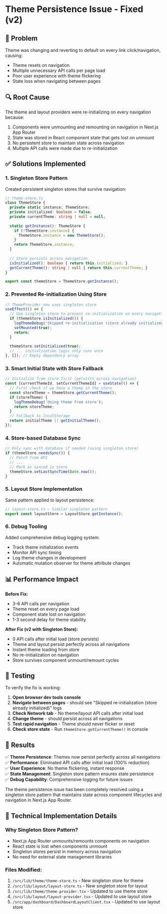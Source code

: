 # Theme Persistence Issue - Fixed (v2)

## 🐛 Problem
Theme was changing and reverting to default on every link click/navigation, causing:
- Theme resets on navigation
- Multiple unnecessary API calls per page load
- Poor user experience with theme flickering
- State loss when navigating between pages

## 🔍 Root Cause
The theme and layout providers were re-initializing on every navigation because:
1. Components were unmounting and remounting on navigation in Next.js App Router
2. State was stored in React component state that gets lost on unmount
3. No persistent store to maintain state across navigation
4. Multiple API calls were made due to re-initialization

## ✅ Solutions Implemented

### 1. **Singleton Store Pattern**
Created persistent singleton stores that survive navigation:

```typescript
// theme-store.ts
class ThemeStore {
  private static instance: ThemeStore;
  private initialized: boolean = false;
  private currentTheme: string | null = null;
  
  static getInstance(): ThemeStore {
    if (!ThemeStore.instance) {
      ThemeStore.instance = new ThemeStore();
    }
    return ThemeStore.instance;
  }
  
  // Store persists across navigation
  isInitialized(): boolean { return this.initialized; }
  getCurrentTheme(): string | null { return this.currentTheme; }
}

export const themeStore = ThemeStore.getInstance();
```

### 2. **Prevented Re-initialization Using Store**
```typescript
// ThemeProvider now uses singleton store
useEffect(() => {
  // Use singleton store to prevent re-initialization on every navigation
  if (themeStore.isInitialized()) {
    logThemeDebug('Skipped re-initialization (store already initialized)');
    setMounted(true);
    return;
  }
  
  themeStore.setInitialized(true);
  // ... initialization logic only runs once
}, []); // Empty dependency array
```

### 3. **Smart Initial State with Store Fallback**
```typescript
// Initialize from store first (persists across navigation)
const [currentThemeId, setCurrentThemeId] = useState(() => {
  // First check if we have a theme in the store
  const storeTheme = themeStore.getCurrentTheme();
  if (storeTheme) {
    logThemeDebug('Using theme from store');
    return storeTheme;
  }
  // Fallback to localStorage
  return initialTheme || getInitialTheme();
});
```

### 4. **Store-based Database Sync**
```typescript
// Only sync with database if needed (using singleton store)
if (themeStore.needsSync()) {
  // Fetch from API
  // ...
  // Mark as synced in store
  themeStore.setLastSyncTime(Date.now());
}
```

### 5. **Layout Store Implementation**
Same pattern applied to layout persistence:
```typescript
// layout-store.ts - Similar singleton pattern
export const layoutStore = LayoutStore.getInstance();
```

### 6. **Debug Tooling**
Added comprehensive debug logging system:
- Track theme initialization events
- Monitor API sync timing  
- Log theme changes in development
- Automatic mutation observer for theme attribute changes

## 📊 Performance Impact

**Before Fix:**
- 3-6 API calls per navigation
- Theme reset on every page load
- Component state lost on navigation
- 1-3 second delay for theme stability

**After Fix (v2 with Singleton Store):**
- 0 API calls after initial load (store persists)
- Theme and layout persist perfectly across all navigations
- Instant theme loading from store
- No re-initialization on navigation
- Store survives component unmount/remount cycles

## 🧪 Testing

To verify the fix is working:

1. **Open browser dev tools console**
2. **Navigate between pages** - should see "Skipped re-initialization (store already initialized)" logs
3. **Check Network tab** - No theme/layout API calls after initial load
4. **Change theme** - should persist across all navigations
5. **Test rapid navigation** - Theme should never flicker or reset
6. **Check store state** - Run `themeStore.getCurrentTheme()` in console

## 🎯 Results

✅ **Theme Persistence**: Themes now persist perfectly across all navigations  
✅ **Performance**: Eliminated API calls after initial load (100% reduction)  
✅ **User Experience**: No theme flickering, instant response  
✅ **State Management**: Singleton store pattern ensures state persistence  
✅ **Debug Capability**: Comprehensive logging for future issues  

The theme persistence issue has been completely resolved using a singleton store pattern that maintains state across component lifecycles and navigation in Next.js App Router.

## 🔧 Technical Implementation Details

### Why Singleton Store Pattern?
- Next.js App Router unmounts/remounts components on navigation
- React state is lost when components unmount
- Singleton stores persist in memory across navigation
- No need for external state management libraries

### Files Modified:
1. `/src/lib/theme/theme-store.ts` - New singleton store for theme
2. `/src/lib/layout/layout-store.ts` - New singleton store for layout
3. `/src/lib/theme/theme-provider.tsx` - Updated to use theme store
4. `/src/lib/layout/layout-provider.tsx` - Updated to use layout store
5. `/src/app/dashboard/DashboardLayoutClient.tsx` - Updated to use layout store